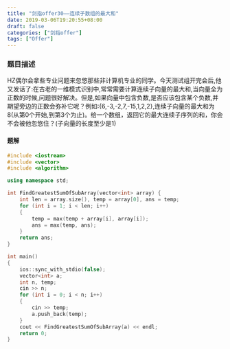 ```yaml
---
title: "剑指offer30——连续子数组的最大和"
date: 2019-03-06T19:20:55+08:00
draft: false
categories: ["剑指offer"]
tags: ["Offer"]
---
```


### 题目描述

HZ偶尔会拿些专业问题来忽悠那些非计算机专业的同学。今天测试组开完会后,他又发话了:在古老的一维模式识别中,常常需要计算连续子向量的最大和,当向量全为正数的时候,问题很好解决。但是,如果向量中包含负数,是否应该包含某个负数,并期望旁边的正数会弥补它呢？例如:{6,-3,-2,7,-15,1,2,2},连续子向量的最大和为8(从第0个开始,到第3个为止)。给一个数组，返回它的最大连续子序列的和，你会不会被他忽悠住？(子向量的长度至少是1)

#### 题解

```c++
#include <iostream>
#include <vector>
#include <algorithm>

using namespace std;

int FindGreatestSumOfSubArray(vector<int> array) {
	int len = array.size(), temp = array[0], ans = temp;
	for (int i = 1; i < len; i++)
	{
		temp = max(temp + array[i], array[i]);
		ans = max(temp, ans);
	}
	return ans;
}

int main()
{
	ios::sync_with_stdio(false);
	vector<int> a;
	int n, temp;
	cin >> n;
	for (int i = 0; i < n; i++)
	{
		cin >> temp;
		a.push_back(temp);
	}
	cout << FindGreatestSumOfSubArray(a) << endl;
	return 0;
}
```

